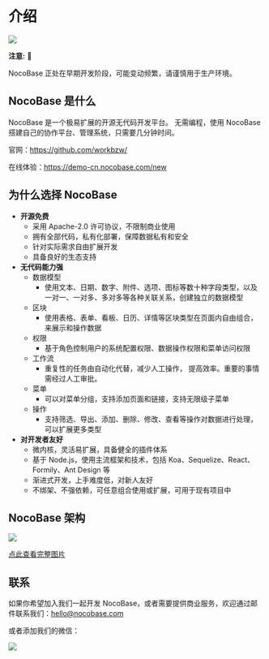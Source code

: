 # 介绍

![](https://www.nocobase.com/images/demo/11.png)  

**注意:** 📌

NocoBase 正处在早期开发阶段，可能变动频繁，请谨慎用于生产环境。

## NocoBase 是什么

NocoBase 是一个极易扩展的开源无代码开发平台。
无需编程，使用 NocoBase 搭建自己的协作平台、管理系统，只需要几分钟时间。 

官网：https://github.com/workbzw/

在线体验：https://demo-cn.nocobase.com/new

## 为什么选择 NocoBase

- **开源免费**
   - 采用 Apache-2.0 许可协议，不限制商业使用
   - 拥有全部代码，私有化部署，保障数据私有和安全
   - 针对实际需求自由扩展开发
   - 具备良好的生态支持
- **无代码能力强**
	- 数据模型
		- 使用文本、日期、数字、附件、选项、图标等数十种字段类型，以及一对一、一对多、多对多等各种关联关系，创建独立的数据模型
	- 区块
		- 使用表格、表单、看板、日历、详情等区块类型在页面内自由组合，来展示和操作数据
	- 权限
		- 基于角色控制用户的系统配置权限、数据操作权限和菜单访问权限
	- 工作流
		- 重复性的任务由自动化代替，减少人工操作， 提高效率。重要的事情需经过人工审批。
	- 菜单
		- 可以对菜单分组，支持添加页面和链接，支持无限级子菜单
	- 操作
		- 支持筛选、导出、添加、删除、修改、查看等操作对数据进行处理，可以扩展更多类型
- **对开发者友好**
   - 微内核，灵活易扩展，具备健全的插件体系
   - 基于 Node.js，使用主流框架和技术，包括 Koa、Sequelize、React、Formily、Ant Design 等
   - 渐进式开发，上手难度低，对新人友好
   - 不绑架、不强依赖，可任意组合使用或扩展，可用于现有项目中

## NocoBase 架构

![](https://www.nocobase.com/images/NocoBaseMindMapLite.png)

[点此查看完整图片](https://www.nocobase.com/images/NocoBaseMindMap.png)

## 联系

如果你希望加入我们一起开发 NocoBase，或者需要提供商业服务，欢迎通过邮件联系我们：hello@nocobase.com  

或者添加我们的微信：  

![](https://www.nocobase.com/images/wechat.png)  
